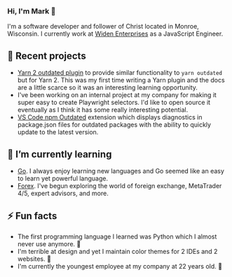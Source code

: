 ### Hi, I'm Mark 👋

I'm a software developer and follower of Christ located in Monroe, Wisconsin. I currently work at [Widen Enterprises](https://github.com/Widen) as a JavaScript Engineer.

## 🔭 Recent projects

- [Yarn 2 outdated plugin](https://github.com/mskelton/yarn-plugin-outdated) to provide similar functionality to `yarn outdated` but for Yarn 2. This was my first time writing a Yarn plugin and the docs are a little scarce so it was an interesting learning opportunity.
- I've been working on an internal project at my company for making it super easy to create Playwright selectors. I'd like to open source it eventually as I think it has some really interesting potential.
- [VS Code npm Outdated](https://github.com/mskelton/vscode-npm-outdated) extension which displays diagnostics in package.json files for outdated packages with the ability to quickly update to the latest version.

## 🌱 I’m currently learning

- [Go](https://golang.org). I always enjoy learning new languages and Go seemed like an easy to learn yet powerful language.
- [Forex](https://en.wikipedia.org/wiki/Foreign_exchange_market). I've begun exploring the world of foreign exchange, MetaTrader 4/5, expert advisors, and more.

## ⚡ Fun facts

- The first programming language I learned was Python which I almost never use anymore. 🐍
- I'm terrible at design and yet I maintain color themes for 2 IDEs and 2 websites. 🤷
- I'm currently the youngest employee at my company at 22 years old. 👶
